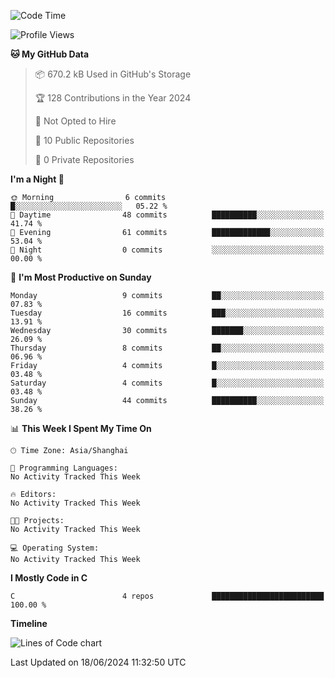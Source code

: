 <!--START_SECTION:waka-->
![Code Time](http://img.shields.io/badge/Code%20Time-44%20mins-blue)

![Profile Views](http://img.shields.io/badge/Profile%20Views-146-blue)

**🐱 My GitHub Data** 

> 📦 670.2 kB Used in GitHub's Storage 
 > 
> 🏆 128 Contributions in the Year 2024
 > 
> 🚫 Not Opted to Hire
 > 
> 📜 10 Public Repositories 
 > 
> 🔑 0 Private Repositories 
 > 
**I'm a Night 🦉** 

```text
🌞 Morning                6 commits           █░░░░░░░░░░░░░░░░░░░░░░░░   05.22 % 
🌆 Daytime                48 commits          ██████████░░░░░░░░░░░░░░░   41.74 % 
🌃 Evening                61 commits          █████████████░░░░░░░░░░░░   53.04 % 
🌙 Night                  0 commits           ░░░░░░░░░░░░░░░░░░░░░░░░░   00.00 % 
```
📅 **I'm Most Productive on Sunday** 

```text
Monday                   9 commits           ██░░░░░░░░░░░░░░░░░░░░░░░   07.83 % 
Tuesday                  16 commits          ███░░░░░░░░░░░░░░░░░░░░░░   13.91 % 
Wednesday                30 commits          ███████░░░░░░░░░░░░░░░░░░   26.09 % 
Thursday                 8 commits           ██░░░░░░░░░░░░░░░░░░░░░░░   06.96 % 
Friday                   4 commits           █░░░░░░░░░░░░░░░░░░░░░░░░   03.48 % 
Saturday                 4 commits           █░░░░░░░░░░░░░░░░░░░░░░░░   03.48 % 
Sunday                   44 commits          ██████████░░░░░░░░░░░░░░░   38.26 % 
```


📊 **This Week I Spent My Time On** 

```text
🕑︎ Time Zone: Asia/Shanghai

💬 Programming Languages: 
No Activity Tracked This Week

🔥 Editors: 
No Activity Tracked This Week

🐱‍💻 Projects: 
No Activity Tracked This Week

💻 Operating System: 
No Activity Tracked This Week
```

**I Mostly Code in C** 

```text
C                        4 repos             █████████████████████████   100.00 % 
```



**Timeline**

![Lines of Code chart](https://raw.githubusercontent.com/hazy1k/hazy1k/main/assets/bar_graph.png)


 Last Updated on 18/06/2024 11:32:50 UTC
<!--END_SECTION:waka-->
